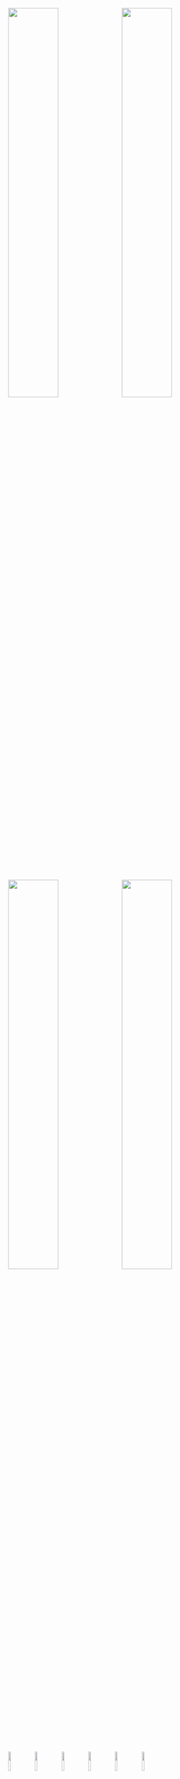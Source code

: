 <p>
<img width="45%" src="/../../../../ensnared/github-stats/blob/master/generated/overview.svg#gh-dark-mode-only">
<img width="45%" src="/../../../../ensnared/github-stats/blob/master/generated/overview.svg#gh-dark-mode-only">
</p>
<p>
<img width="45%" src="/../../../../ensnared/github-stats/blob/master/generated/languages.svg#gh-light-mode-only">
<img width="45%" src="/../../../../ensnared/github-stats/blob/master/generated/languages.svg#gh-light-mode-only">
</p>

<img width="10%" src="https://www.vectorlogo.zone/util/preview.html?image=/logos/nodejs/nodejs-ar21.svg">
<img width="10%" src="https://www.vectorlogo.zone/util/preview.html?image=/logos/php/php-ar21.svg">
<img width="10%" src="https://www.vectorlogo.zone/util/preview.html?image=/logos/typescriptlang/typescriptlang-ar21.svg">
<img width="10%" src="https://www.vectorlogo.zone/util/preview.html?image=/logos/javascript/javascript-ar21.svg">
<img width="10%" src="https://www.vectorlogo.zone/util/preview.html?image=/logos/nestjs/nestjs-ar21.svg">
<img width="10%" src="https://www.vectorlogo.zone/util/preview.html?image=/logos/jetbrains/jetbrains-ar21.svg">
